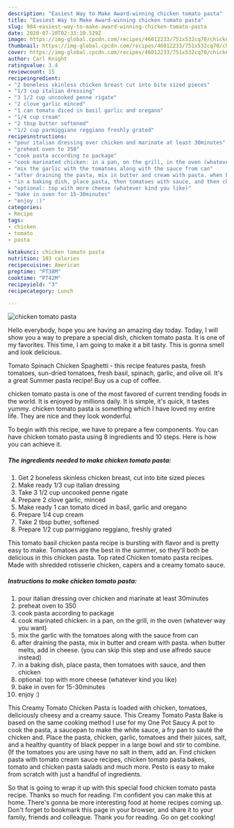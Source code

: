 ```yaml
---
description: "Easiest Way to Make Award-winning chicken tomato pasta"
title: "Easiest Way to Make Award-winning chicken tomato pasta"
slug: 984-easiest-way-to-make-award-winning-chicken-tomato-pasta
date: 2020-07-10T02:33:10.529Z
image: https://img-global.cpcdn.com/recipes/46012233/751x532cq70/chicken-tomato-pasta-recipe-main-photo.jpg
thumbnail: https://img-global.cpcdn.com/recipes/46012233/751x532cq70/chicken-tomato-pasta-recipe-main-photo.jpg
cover: https://img-global.cpcdn.com/recipes/46012233/751x532cq70/chicken-tomato-pasta-recipe-main-photo.jpg
author: Carl Knight
ratingvalue: 3.4
reviewcount: 15
recipeingredient:
- "2 boneless skinless chicken breast cut into bite sized pieces"
- "1/3 cup italian dressing"
- "3 1/2 cup uncooked penne rigate"
- "2 clove garlic minced"
- "1 can tomato diced in basil garlic and oregano"
- "1/4 cup cream"
- "2 tbsp butter softened"
- "1/2 cup parmiggiano reggiano freshly grated"
recipeinstructions:
- "pour italian dressing over chicken and marinate at least 30minutes"
- "preheat oven to 350"
- "cook pasta according to package"
- "cook marinated chicken: in a pan, on the grill, in the oven (whatever way you want)"
- "mix the garlic with the tomatoes along with the sauce from can"
- "after draining the pasta, mix in butter and cream with pasta. when butter melts, add in cheese. (you can skip this step and use alfredo sauce instead)"
- "in a baking dish, place pasta, then tomatoes with sauce, and then chicken"
- "optional: top with more cheese (whatever kind you like)"
- "bake in oven for 15-30minutes"
- "enjoy :)"
categories:
- Recipe
tags:
- chicken
- tomato
- pasta

katakunci: chicken tomato pasta 
nutrition: 103 calories
recipecuisine: American
preptime: "PT38M"
cooktime: "PT42M"
recipeyield: "3"
recipecategory: Lunch

---
```



![chicken tomato pasta](https://img-global.cpcdn.com/recipes/46012233/751x532cq70/chicken-tomato-pasta-recipe-main-photo.jpg)

Hello everybody, hope you are having an amazing day today. Today, I will show you a way to prepare a special dish, chicken tomato pasta. It is one of my favorites. This time, I am going to make it a bit tasty. This is gonna smell and look delicious.

Tomato Spinach Chicken Spaghetti - this recipe features pasta, fresh tomatoes, sun-dried tomatoes, fresh basil, spinach, garlic, and olive oil. It&#39;s a great Summer pasta recipe! Buy us a cup of coffee.

chicken tomato pasta is one of the most favored of current trending foods in the world. It is enjoyed by millions daily. It is simple, it's quick, it tastes yummy. chicken tomato pasta is something which I have loved my entire life. They are nice and they look wonderful.


To begin with this recipe, we have to prepare a few components. You can have chicken tomato pasta using 8 ingredients and 10 steps. Here is how you can achieve it.

<!--inarticleads1-->

##### The ingredients needed to make chicken tomato pasta:

1. Get 2 boneless skinless chicken breast, cut into bite sized pieces
1. Make ready 1/3 cup italian dressing
1. Take 3 1/2 cup uncooked penne rigate
1. Prepare 2 clove garlic, minced
1. Make ready 1 can tomato diced in basil, garlic and oregano
1. Prepare 1/4 cup cream
1. Take 2 tbsp butter, softened
1. Prepare 1/2 cup parmiggiano reggiano, freshly grated


This tomato basil chicken pasta recipe is bursting with flavor and is pretty easy to make. Tomatoes are the best in the summer, so they&#39;ll both be delicious in this chicken pasta. Top rated Chicken tomato pasta recipes. Made with shredded rotisserie chicken, capers and a creamy tomato sauce. 

<!--inarticleads2-->

##### Instructions to make chicken tomato pasta:

1. pour italian dressing over chicken and marinate at least 30minutes
1. preheat oven to 350
1. cook pasta according to package
1. cook marinated chicken: in a pan, on the grill, in the oven (whatever way you want)
1. mix the garlic with the tomatoes along with the sauce from can
1. after draining the pasta, mix in butter and cream with pasta. when butter melts, add in cheese. (you can skip this step and use alfredo sauce instead)
1. in a baking dish, place pasta, then tomatoes with sauce, and then chicken
1. optional: top with more cheese (whatever kind you like)
1. bake in oven for 15-30minutes
1. enjoy :)


This Creamy Tomato Chicken Pasta is loaded with chicken, tomatoes, deliciously cheesy and a creamy sauce. This Creamy Tomato Pasta Bake is based on the same cooking method I use for my One Pot Saucy A pot to cook the pasta, a saucepan to make the white sauce, a fry pan to sauté the chicken and. Place the pasta, chicken, garlic, tomatoes and their juices, salt, and a healthy quantity of black pepper in a large bowl and stir to combine. (If the tomatoes you are using have no salt in them, add an. Find chicken pasta with tomato cream sauce recipes, chicken tomato pasta bakes, tomato and chicken pasta salads and much more. Pesto is easy to make from scratch with just a handful of ingredients. 

So that is going to wrap it up with this special food chicken tomato pasta recipe. Thanks so much for reading. I'm confident you can make this at home. There's gonna be more interesting food at home recipes coming up. Don't forget to bookmark this page in your browser, and share it to your family, friends and colleague. Thank you for reading. Go on get cooking!
